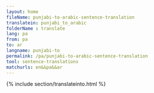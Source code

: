 ```yaml
---
layout: home
fileName: punjabi-to-arabic-sentence-translation
translatein: punjabi_to_arabic
folderName : translate
lang: pa
from: pa
to: ar
langname: punjabi-to
permalink: /pa/punjabi-to-arabic-sentence-translation
tool: sentence-translations
matchurls: en&&pa&&ar
---
```

{% include section/translateinto.html %}
